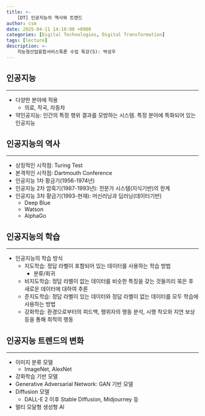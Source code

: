 ```yaml
---
title: >-
    [DT] 인공지능의 역사와 트렌드
author: csm
date: 2025-04-11 14:10:00 +0900
categories: [Digital Technologies, Digital Transformation]
tags: [lecture]
description: >-
    지능형산업융합서비스특론 수업 특강(5): 박성우
---
```


## 인공지능
---
- 다양한 분야에 적용
    - 의료, 작곡, 자동차
- 약인공지능: 인간의 특정 행위 결과를 모방하는 시스템. 특정 분야에 특화되어 있는 인공지능

## 인공지능의 역사
---
- 상징적인 시작점: Turing Test
- 본격적인 시작점: Dartmouth Conference
- 인공지능 1차 황금기(1956-1974년)
- 인공지능 2차 암흑기(1987-1993년): 전문가 시스템(지식기반)의 한계
- 인공지능 3차 황금기(1993-현재): 머신러닝과 딥러닝(데이터기반)
    - Deep Blue
    - Watson
    - AlphaGo

## 인공지능의 학습
---
- 인공지능의 학습 방식
    - 지도학습: 정답 라벨이 포함되어 있는 데이터를 사용하는 학습 방법
        - 분류/회귀
    - 비지도학습: 정답 라벨이 없는 데이터를 비슷한 특징을 갖는 것들끼리 묶은 후 새로운 데이터에 대하여 추론
    - 준지도학습: 정답 라벨이 있는 데이터와 정답 라벨이 없는 데이터를 모두 학습에 사용하는 방법
    - 강화학습: 환경으로부터의 피드백, 행위자의 행동 분석, 시행 착오와 지연 보상 등을 통해 최적의 행동

## 인공지능 트렌드의 변화
---
- 이미지 분류 모델
    - ImageNet, AlexNet
- 강화학습 기반 모델
- Generative Adversarial Network: GAN 기반 모델
- Diffusion 모델
    - DALL-E 2 이후 Stable Diffusion, Midjourney 등
- 멀티 모달형 생성형 AI